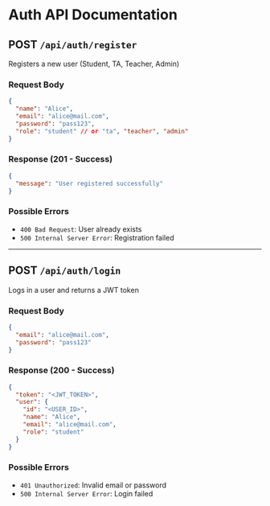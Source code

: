 #  Auth API Documentation

##  POST `/api/auth/register`
Registers a new user (Student, TA, Teacher, Admin)

### Request Body
```json
{
  "name": "Alice",
  "email": "alice@mail.com",
  "password": "pass123",
  "role": "student" // or "ta", "teacher", "admin"
}
```

### Response (201 - Success)
```json
{
  "message": "User registered successfully"
}
```

### Possible Errors
- `400 Bad Request`: User already exists
- `500 Internal Server Error`: Registration failed

---

##  POST `/api/auth/login`
Logs in a user and returns a JWT token

### Request Body
```json
{
  "email": "alice@mail.com",
  "password": "pass123"
}
```

### Response (200 - Success)
```json
{
  "token": "<JWT_TOKEN>",
  "user": {
    "id": "<USER_ID>",
    "name": "Alice",
    "email": "alice@mail.com",
    "role": "student"
  }
}
```

### Possible Errors
- `401 Unauthorized`: Invalid email or password
- `500 Internal Server Error`: Login failed
